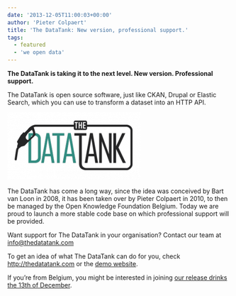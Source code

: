 ```yaml
---
date: '2013-12-05T11:00:03+00:00'
author: 'Pieter Colpaert'
title: 'The DataTank: New version, professional support.'
tags:
  - featured
  - 'we open data'
---
```


**The DataTank is taking it to the next level. New version. Professional support.**

The DataTank is open source software, just like CKAN, Drupal or Elastic Search, which you can use to transform a dataset into an HTTP API.

![datatank_logo-300x152](datatank_logo-300x152.png)

The DataTank has come a long way, since the idea was conceived by Bart van Loon in 2008, it has been taken over by Pieter Colpaert in 2010, to then be managed by the Open Knowledge Foundation Belgium. Today we are proud to launch a more stable code base on which professional support will be provided.

Want support for The DataTank in your organisation? Contact our team at <info@thedatatank.com>

To get an idea of what The DataTank can do for you, check <http://thedatatank.com> or the [demo website](http://demo.thedatatank.com).

If you’re from Belgium, you might be interested in joining [our release drinks the 13th of December](http://thedatatank.eventbrite.com).
